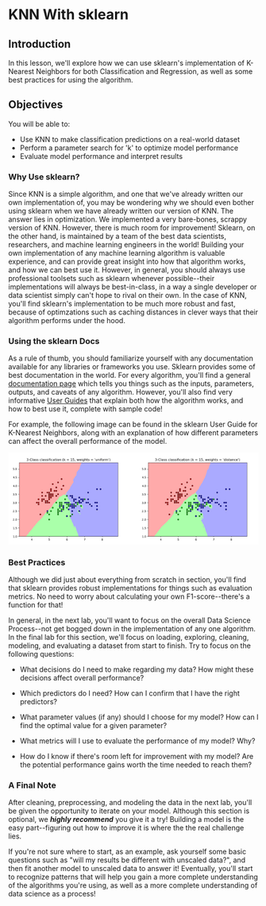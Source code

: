 
# KNN With sklearn

## Introduction

In this lesson, we'll explore how we can use sklearn's implementation of K-Nearest Neighbors for both Classification and Regression, as well as some best practices for using the algorithm. 

## Objectives

You will be able to:

* Use KNN to make classification predictions on a real-world dataset
* Perform a parameter search for 'k' to optimize model performance
* Evaluate model performance and interpret results

### Why Use sklearn?

Since KNN is a simple algorithm, and one that we've already written our own implementation of, you may be wondering why we should even bother using sklearn when we have already written our version of KNN. The answer lies in optimization. We implemented a very bare-bones, scrappy version of KNN. However, there is much room for improvement! Sklearn, on the other hand, is maintained by a team of the best data scientists, researchers, and machine learning engineers in the world! Building your own implementation of any machine learning algorithm is valuable experience, and can provide great insight into how that algorithm works, and how we can best use it.  However, in general, you should always use professional toolsets such as sklearn whenever possible--their implementations will always be best-in-class, in a way a single developer or data scientist simply can't hope to rival on their own. In the case of KNN, you'll find sklearn's implementation to be much more robust and fast, because of optimzations such as caching distances in clever ways that their algorithm performs under the hood. 

### Using the sklearn Docs

As a rule of thumb, you should familiarize yourself with any documentation available for any libraries or frameworks you use. Sklearn provides some of best documentation in the world. For every algorithm, you'll find a general [documentation page](https://scikit-learn.org/stable/modules/generated/sklearn.neighbors.KNeighborsClassifier.html) which tells you things such as the inputs, parameters, outputs, and caveats of any algorithm. However, you'll also find very informative [User Guides](https://scikit-learn.org/stable/modules/neighbors.html#classification) that explain both how the algorithm works, and how to best use it, complete with sample code! 

For example, the following image can be found in the sklearn User Guide for K-Nearest Neighbors, along with an explanation of how different parameters can affect the overall performance of the model. 

<img src='knn_docs.png'>

### Best Practices

Although we did just about everything from scratch in section, you'll find that sklearn provides robust implementations for things such as evaluation metrics.  No need to worry about calculating your own F1-score--there's a function for that! 

In general, in the next lab, you'll want to focus on the overall Data Science Process--not get bogged down in the implementation of any one algorithm. In the final lab for this section, we'll focus on loading, exploring, cleaning, modeling, and evaluating a dataset from start to finish. Try to focus on the following questions:

* What decisions do I need to make regarding my data? How might these decisions affect overall performance?

* Which predictors do I need? How can I confirm that I have the right predictors?

* What parameter values (if any) should I choose for my model? How can I find the optimal value for a given parameter?

* What metrics will I use to evaluate the performance of my model? Why?

* How do I know if there's room left for improvement with my model? Are the potential performance gains worth the time needed to reach them?


### A Final Note

After cleaning, preprocessing, and modeling the data in the next lab, you'll be given the opportunity to iterate on your model. Although this section is optional, we **_highly recommend_** you give it a try! Building a model is the easy part--figuring out how to improve it is where the the real challenge lies. 

If you're not sure where to start, as an example, ask yourself some basic questions such as "will my results be different with unscaled data?", and then fit another model to unscaled data to answer it! Eventually, you'll start to recognize patterns that will help you gain a more complete understanding of the algorithms you're using, as well as a more complete understanding of data science as a process!
